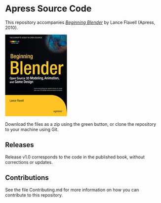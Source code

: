 # Apress Source Code

This repository accompanies [*Beginning Blender*](http://www.apress.com/9781430231264) by Lance Flavell (Apress, 2010).

![Cover image](9781430231264.jpg)

Download the files as a zip using the green button, or clone the repository to your machine using Git.

## Releases

Release v1.0 corresponds to the code in the published book, without corrections or updates.

## Contributions

See the file Contributing.md for more information on how you can contribute to this repository.
